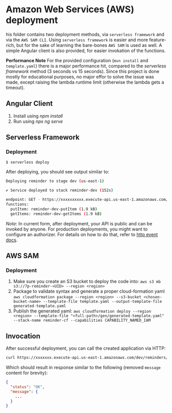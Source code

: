 # Amazon Web Services (AWS) deployment
his folder contains two deployment methods, via `serverless framework` and via the `AWS SAM CLI`.
Using `serverless framework` is easier and more feature-rich, but for the sake of learning the bare-bones `AWS SAM` is used as well.
A simple Angular client is also provided, for easier invokation of the functions.

**Performance Note**
For the provided configuration (`mvn install` and `template.yaml`) there is a major performance hit,
compared to the *serverless framework* method (3 seconds vs 15 seconds).
Since this project is done mostly for educational purposes, no major effor to solve the issue was made, 
except raising the lambda runtime limit (otherwise the lambda gets a timeout).

## Angular Client
1. Install using _npm install_
2. Run using _npx ng serve_

## Serverless Framework

### Deployment

```
$ serverless deploy
```

After deploying, you should see output similar to:

```bash
Deploying reminder to stage dev (us-east-1)

✔ Service deployed to stack reminder-dev (152s)

endpoint: GET - https://xxxxxxxxxx.execute-api.us-east-1.amazonaws.com/
functions:
  putItem: reminder-dev-putItem (1.9 kB)
  getItems: reminder-dev-getItems (1.9 kB)
```

_Note_: In current form, after deployment, your API is public and can be invoked by anyone. For production deployments, you might want to configure an authorizer. For details on how to do that, refer to [http event docs](https://www.serverless.com/framework/docs/providers/aws/events/apigateway/).


## AWS SAM

### Deployment

1. Make sure you create an S3 bucket to deploy the code into: `aws s3 mb s3://7p-reminder-<UID> --region <region>`
2. Package to validate syntax and generate a proper cloud-formation yaml `aws cloudformation package --region <region> --s3-bucket <chosen-bucket-name> --template-file template.yaml --output-template-file generated-template.yaml`
3. Publish the generated yaml: `aws cloudformation deploy --region <region> --template-file "<full-path>/gen/generated-template.yaml" --stack-name reminder-cf --capabilities CAPABILITY_NAMED_IAM`

## Invocation

After successful deployment, you can call the created application via HTTP:

```bash
curl https://xxxxxxx.execute-api.us-east-1.amazonaws.com/dev/reminders/{userId}
```

Which should result in response similar to the following (removed `message` content for brevity):

```json
{
  "status": "OK",
  "message": {
    ...
  }
}
```